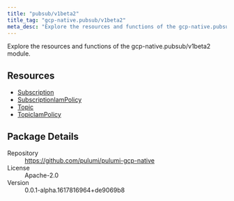 ```yaml
---
title: "pubsub/v1beta2"
title_tag: "gcp-native.pubsub/v1beta2"
meta_desc: "Explore the resources and functions of the gcp-native.pubsub/v1beta2 module."
---
```


<!-- WARNING: this file was generated by Pulumi Docs Generator. -->
<!-- Do not edit by hand unless you're certain you know what you are doing! -->

Explore the resources and functions of the gcp-native.pubsub/v1beta2 module.

<h2 id="resources">Resources</h2>
<ul class="api">
    <li><a href="subscription" title="Subscription"><span class="symbol resource"></span>Subscription</a></li>
    <li><a href="subscriptioniampolicy" title="SubscriptionIamPolicy"><span class="symbol resource"></span>SubscriptionIamPolicy</a></li>
    <li><a href="topic" title="Topic"><span class="symbol resource"></span>Topic</a></li>
    <li><a href="topiciampolicy" title="TopicIamPolicy"><span class="symbol resource"></span>TopicIamPolicy</a></li>
</ul>

<h2 id="package-details">Package Details</h2>
<dl class="package-details">
	<dt>Repository</dt>
	<dd><a href="https://github.com/pulumi/pulumi-gcp-native">https://github.com/pulumi/pulumi-gcp-native</a></dd>
	<dt>License</dt>
	<dd>Apache-2.0</dd>
	<dt>Version</dt>
	<dd>0.0.1-alpha.1617816964+de9069b8</dd>
</dl>


